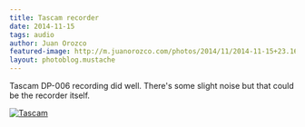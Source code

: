 ```yaml
---
title: Tascam recorder
date: 2014-11-15
tags: audio
author: Juan Orozco
featured-image: http://m.juanorozco.com/photos/2014/11/2014-11-15+23.16.22.thumb.jpg
layout: photoblog.mustache
---
```


Tascam DP-006 recording did well. There's some slight noise but that could be the recorder itself.

<!-- more -->

[![Tascam](http://m.juanorozco.com/photos/2014/11/2014-11-15+23.16.22.medium.jpg)](http://m.juanorozco.com/photos/2014/11/2014-11-15+23.16.22.large.jpg)
